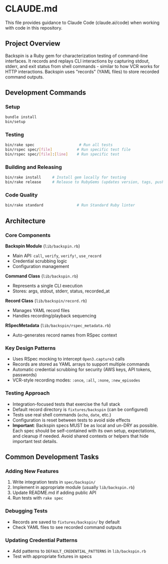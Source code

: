 # CLAUDE.md

This file provides guidance to Claude Code (claude.ai/code) when working with code in this repository.

## Project Overview

Backspin is a Ruby gem for characterization testing of command-line interfaces. It records and replays CLI interactions by capturing stdout, stderr, and exit status from shell commands - similar to how VCR works for HTTP interactions. Backspin uses "records" (YAML files) to store recorded command outputs.

## Development Commands

### Setup
```bash
bundle install
bin/setup
```

### Testing
```bash
bin/rake spec                    # Run all tests
bin/rspec spec/[file]           # Run specific test file
bin/rspec spec/[file]:[line]    # Run specific test
```

### Building and Releasing
```bash
bin/rake install     # Install gem locally for testing
bin/rake release     # Release to RubyGems (updates version, tags, pushes)
```

### Code Quality
```bash
bin/rake standard               # Run Standard Ruby linter
```

## Architecture

### Core Components

**Backspin Module** (`lib/backspin.rb`)
- Main API: `call`, `verify`, `verify!`, `use_record`
- Credential scrubbing logic
- Configuration management

**Command Class** (`lib/backspin.rb`)
- Represents a single CLI execution
- Stores: args, stdout, stderr, status, recorded_at

**Record Class** (`lib/backspin/record.rb`)
- Manages YAML record files
- Handles recording/playback sequencing

**RSpecMetadata** (`lib/backspin/rspec_metadata.rb`)
- Auto-generates record names from RSpec context

### Key Design Patterns

- Uses RSpec mocking to intercept `Open3.capture3` calls
- Records are stored as YAML arrays to support multiple commands
- Automatic credential scrubbing for security (AWS keys, API tokens, passwords)
- VCR-style recording modes: `:once`, `:all`, `:none`, `:new_episodes`

### Testing Approach

- Integration-focused tests that exercise the full stack
- Default record directory is `fixtures/backspin` (can be configured)
- Tests use real shell commands (`echo`, `date`, etc.)
- Configuration is reset between tests to avoid side effects
- **Important**: Backspin specs MUST be as local and un-DRY as possible. Each spec should be self-contained with its own setup, expectations, and cleanup if needed. Avoid shared contexts or helpers that hide important test details.

## Common Development Tasks

### Adding New Features
1. Write integration tests in `spec/backspin/`
2. Implement in appropriate module (usually `lib/backspin.rb`)
3. Update README.md if adding public API
4. Run tests with `rake spec`

### Debugging Tests
- Records are saved to `fixtures/backspin/` by default
- Check YAML files to see recorded command outputs

### Updating Credential Patterns
- Add patterns to `DEFAULT_CREDENTIAL_PATTERNS` in `lib/backspin.rb`
- Test with appropriate fixtures in specs